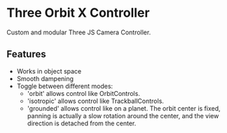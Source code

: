 # Three Orbit X Controller

Custom and modular Three JS Camera Controller.

## Features

- Works in object space
- Smooth dampening
- Toggle between different modes:
  - 'orbit' allows control like OrbitControls.
  - 'isotropic' allows control like TrackballControls.
  - 'grounded' allows control like on a planet. The orbit center is fixed, panning is actually a slow rotation around the center, and the view direction is detached from the center.
